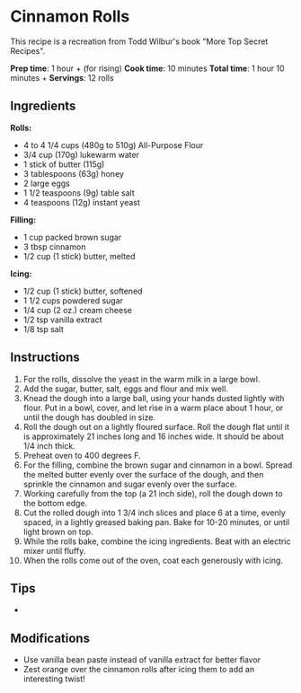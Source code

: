 # Cinnamon Rolls

This recipe is a recreation from Todd Wilbur's book "More Top Secret Recipes".

**Prep time**: 1 hour + (for rising)
**Cook time**: 10 minutes
**Total time**: 1 hour 10 minutes +
**Servings**: 12 rolls

## Ingredients

**Rolls:**
- 4 to 4 1/4 cups (480g to 510g) All-Purpose Flour
- 3/4 cup (170g) lukewarm water
- 1 stick of butter (115g)
- 3 tablespoons (63g) honey
- 2 large eggs
- 1 1/2 teaspoons (9g) table salt
- 4 teaspoons (12g) instant yeast

**Filling:**
- 1 cup packed brown sugar
- 3 tbsp cinnamon
- 1/2 cup (1 stick) butter, melted

**Icing:**
- 1/2 cup (1 stick) butter, softened
- 1 1/2 cups powdered sugar
- 1/4 cup (2 oz.) cream cheese
- 1/2 tsp vanilla extract
- 1/8 tsp salt

## Instructions

1.  For the rolls, dissolve the yeast in the warm milk in a large bowl.
2.  Add the sugar, butter, salt, eggs and flour and mix well.
3.  Knead the dough into a large ball, using your hands dusted lightly with flour. Put in a bowl, cover, and let rise in a warm place about 1 hour, or until the dough has doubled in size.
4.  Roll the dough out on a lightly floured surface. Roll the dough flat until it is approximately 21 inches long and 16 inches wide. It should be about 1/4 inch thick.
5.  Preheat oven to 400 degrees F.
6.  For the filling, combine the brown sugar and cinnamon in a bowl. Spread the melted butter evenly over the surface of the dough, and then sprinkle the cinnamon and sugar evenly over the surface.
7.  Working carefully from the top (a 21 inch side), roll the dough down to the bottom edge.
8.  Cut the rolled dough into 1 3/4 inch slices and place 6 at a time, evenly spaced, in a lightly greased baking pan. Bake for 10-20 minutes, or until light brown on top.
9.  While the rolls bake, combine the icing ingredients. Beat with an electric mixer until fluffy.
10. When the rolls come out of the oven, coat each generously with icing.

## Tips

- 

## Modifications

- Use vanilla bean paste instead of vanilla extract for better flavor
- Zest orange over the cinnamon rolls after icing them to add an interesting twist!
